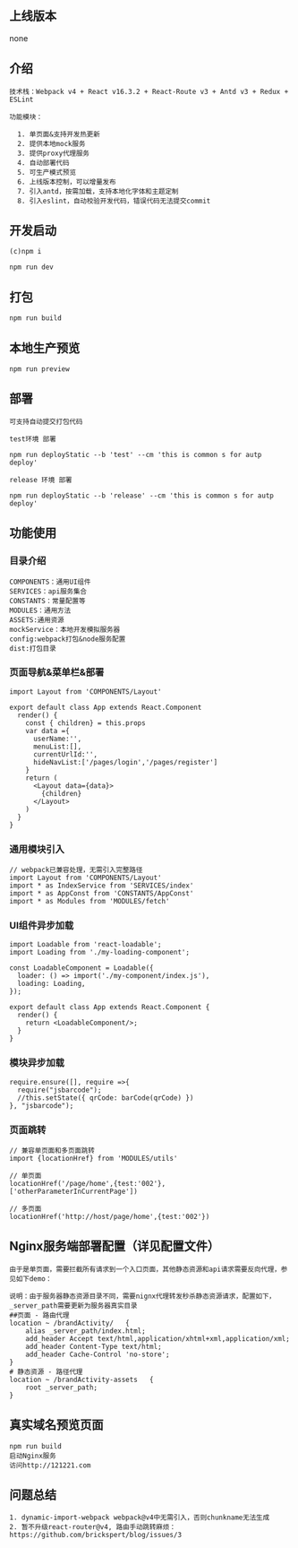## 上线版本
   none
   
## 介绍

    技术栈：Webpack v4 + React v16.3.2 + React-Route v3 + Antd v3 + Redux + ESLint

    功能模块：

      1. 单页面&支持开发热更新
      2. 提供本地mock服务
      3. 提供proxy代理服务
      4. 自动部署代码
      5. 可生产模式预览
      6. 上线版本控制，可以增量发布
      7. 引入antd，按需加载，支持本地化字体和主题定制
      8. 引入eslint，自动校验开发代码，错误代码无法提交commit


## 开发启动
 
    (c)npm i
  
    npm run dev

## 打包

    npm run build

## 本地生产预览

    npm run preview

## 部署

    
    可支持自动提交打包代码

    test环境 部署

    npm run deployStatic --b 'test' --cm 'this is common s for autp deploy'

    release 环境 部署

    npm run deployStatic --b 'release' --cm 'this is common s for autp deploy'

## 功能使用

### 目录介绍

    COMPONENTS：通用UI组件
    SERVICES：api服务集合
    CONSTANTS：常量配置等
    MODULES：通用方法
    ASSETS:通用资源
    mockService：本地开发模拟服务器
    config:webpack打包&node服务配置
    dist:打包目录

### 页面导航&菜单栏&部署

    import Layout from 'COMPONENTS/Layout'

    export default class App extends React.Component
      render() {
        const { children} = this.props
        var data ={
          userName:'',
          menuList:[],
          currentUrlId:'',
          hideNavList:['/pages/login','/pages/register']
        }
        return (
          <Layout data={data}>
            {children}
          </Layout>
        )
      }
    }

### 通用模块引入

    // webpack已兼容处理，无需引入完整路径
    import Layout from 'COMPONENTS/Layout'
    import * as IndexService from 'SERVICES/index'
    import * as AppConst from 'CONSTANTS/AppConst'
    import * as Modules from 'MODULES/fetch'

### UI组件异步加载

    import Loadable from 'react-loadable';
    import Loading from './my-loading-component';

    const LoadableComponent = Loadable({
      loader: () => import('./my-component/index.js'),
      loading: Loading,
    });

    export default class App extends React.Component {
      render() {
        return <LoadableComponent/>;
      }
    }

### 模块异步加载

    require.ensure([], require =>{
      require("jsbarcode");
      //this.setState({ qrCode: barCode(qrCode) })
    }, "jsbarcode"); 

### 页面跳转

    // 兼容单页面和多页面跳转
    import {locationHref} from 'MODULES/utils'

    // 单页面
    locationHref('/page/home',{test:'002'},['otherParameterInCurrentPage'])

    // 多页面
    locationHref('http://host/page/home',{test:'002'})

## Nginx服务端部署配置（详见配置文件）

    由于是单页面，需要拦截所有请求到一个入口页面，其他静态资源和api请求需要反向代理，参见如下demo：

    说明：由于服务器静态资源目录不同，需要nignx代理转发秒杀静态资源请求，配置如下，_server_path需要更新为服务器真实目录
    ##页面 - 路由代理
    location ~ /brandActivity/   {
        alias _server_path/index.html;
        add_header Accept text/html,application/xhtml+xml,application/xml;
        add_header Content-Type text/html;
        add_header Cache-Control 'no-store';
    }
    # 静态资源 - 路径代理
    location ~ /brandActivity-assets   {
        root _server_path;
    }

## 真实域名预览页面

    npm run build
    启动Nginx服务
    访问http://121221.com


## 问题总结

    1. dynamic-import-webpack webpack@v4中无需引入，否则chunkname无法生成
    2. 暂不升级react-router@v4, 路由手动跳转麻烦：https://github.com/brickspert/blog/issues/3


